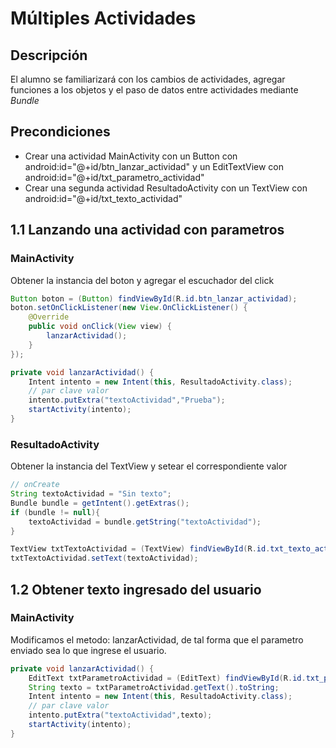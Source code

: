 # Múltiples Actividades

## Descripción

El alumno se familiarizará con los cambios de actividades, agregar funciones a los objetos y el paso de datos entre actividades mediante *Bundle*

## Precondiciones

- Crear una actividad MainActivity con un Button con android:id="@+id/btn_lanzar_actividad" y un EditTextView con android:id="@+id/txt_parametro_actividad"
- Crear una segunda actividad ResultadoActivity con un TextView con android:id="@+id/txt_texto_actividad"

## 1.1 Lanzando una actividad con parametros

### MainActivity

Obtener la instancia del boton y agregar el escuchador del click

```java
Button boton = (Button) findViewById(R.id.btn_lanzar_actividad);
boton.setOnClickListener(new View.OnClickListener() {
    @Override
    public void onClick(View view) {
        lanzarActividad();
    }
});

private void lanzarActividad() {
    Intent intento = new Intent(this, ResultadoActivity.class);
    // par clave valor
    intento.putExtra("textoActividad","Prueba");
    startActivity(intento);
}

```

### ResultadoActivity

Obtener la instancia del TextView y setear el correspondiente valor

```java
// onCreate
String textoActividad = "Sin texto";
Bundle bundle = getIntent().getExtras(); 
if (bundle != null){
    textoActividad = bundle.getString("textoActividad"); 
}

TextView txtTextoActividad = (TextView) findViewById(R.id.txt_texto_actividad);
txtTextoActividad.setText(textoActividad);
```

## 1.2 Obtener texto ingresado del usuario

### MainActivity

Modificamos el metodo: lanzarActividad, de tal forma que el parametro enviado sea lo que ingrese el usuario.

```java
private void lanzarActividad() {
    EditText txtParametroActividad = (EditText) findViewById(R.id.txt_parametro_actividad);
    String texto = txtParametroActividad.getText().toString;
    Intent intento = new Intent(this, ResultadoActivity.class);
    // par clave valor
    intento.putExtra("textoActividad",texto);
    startActivity(intento);
}

```
